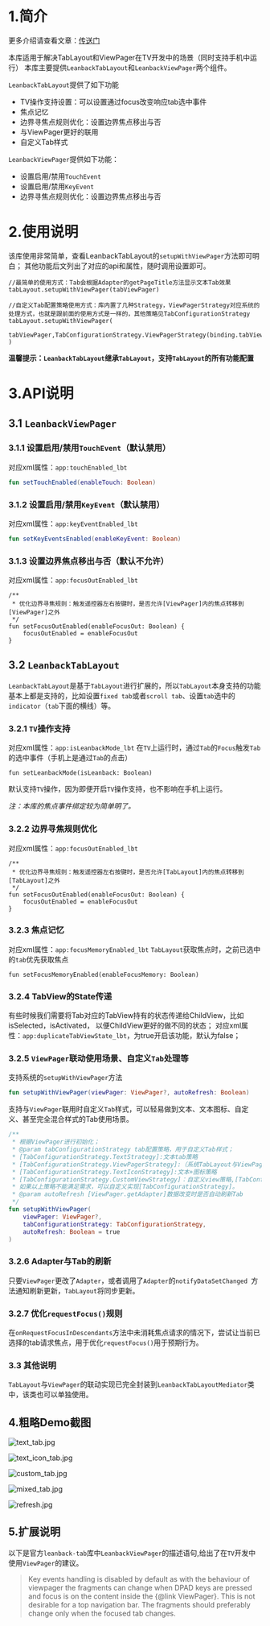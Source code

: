 # 1.简介
更多介绍请查看文章：[传送门](https://juejin.cn/post/7019107092334116872)

本库适用于解决TabLayout和ViewPager在TV开发中的场景（同时支持手机中运行）
本库主要提供`LeanbackTabLayout`和`LeanbackViewPager`两个组件。

`LeanbackTabLayout`提供了如下功能
- TV操作支持设置：可以设置通过focus改变响应tab选中事件
- 焦点记忆
- 边界寻焦点规则优化：设置边界焦点移出与否
- 与ViewPager更好的联用
- 自定义Tab样式

`LeanbackViewPager`提供如下功能：
- 设置启用/禁用`TouchEvent`
- 设置启用/禁用`KeyEvent`
- 边界寻焦点规则优化：设置边界焦点移出与否

# 2.使用说明
该库使用非常简单，查看LeanbackTabLayout的`setupWithViewPager`方法即可明白；
其他功能后文列出了对应的api和属性，随时调用设置即可。

```
//最简单的使用方式：Tab会根据Adapter的getPageTitle方法显示文本Tab效果
tabLayout.setupWithViewPager(tabViewPager)

//自定义Tab配置策略使用方式：库内置了几种Strategy，ViewPagerStrategy对应系统的处理方式，也就是跟前面的使用方式是一样的，其他策略见TabConfigurationStrategy
tabLayout.setupWithViewPager(
    tabViewPager,TabConfigurationStrategy.ViewPagerStrategy(binding.tabViewPager)
)

```

**温馨提示：`LeanbackTabLayout`继承`TabLayout`，支持`TabLayout`的所有功能配置**


# 3.API说明
## 3.1 `LeanbackViewPager`
### 3.1.1 设置启用/禁用`TouchEvent`（默认禁用）
对应xml属性：`app:touchEnabled_lbt`
```kotlin
fun setTouchEnabled(enableTouch: Boolean)
```
### 3.1.2 设置启用/禁用`KeyEvent`（默认禁用）
对应xml属性：`app:keyEventEnabled_lbt`
```kotlin
fun setKeyEventsEnabled(enableKeyEvent: Boolean)
```
### 3.1.3 设置边界焦点移出与否（默认不允许）
对应xml属性：`app:focusOutEnabled_lbt`
```
/**
 * 优化边界寻焦规则：触发遥控器左右按键时，是否允许[ViewPager]内的焦点转移到[ViewPager]之外
 */
fun setFocusOutEnabled(enableFocusOut: Boolean) {
    focusOutEnabled = enableFocusOut
}
```

## 3.2 `LeanbackTabLayout`
`LeanbackTabLayout`是基于`TabLayout`进行扩展的，所以`TabLayout`本身支持的功能基本上都是支持的，比如设置`fixed tab`或者`scroll tab`、设置`tab`选中的`indicator`（`tab`下面的横线）等。
### 3.2.1 `TV`操作支持
对应xml属性：`app:isLeanbackMode_lbt`
在`TV`上运行时，通过`Tab`的`Focus`触发`Tab`的选中事件（手机上是通过`Tab`的点击）
```
fun setLeanbackMode(isLeanback: Boolean)
```
默认支持`TV`操作，因为即便开启`TV`操作支持，也不影响在手机上运行。

*注：本库的焦点事件绑定较为简单明了。*

### 3.2.2 边界寻焦规则优化
对应xml属性：`app:focusOutEnabled_lbt`
```
/**
 * 优化边界寻焦规则：触发遥控器左右按键时，是否允许[TabLayout]内的焦点转移到[TabLayout]之外
 */
fun setFocusOutEnabled(enableFocusOut: Boolean) {
    focusOutEnabled = enableFocusOut
}
```

### 3.2.3 焦点记忆
对应xml属性：`app:focusMemoryEnabled_lbt`
`TabLayout`获取焦点时，之前已选中的`tab`优先获取焦点
```
fun setFocusMemoryEnabled(enableFocusMemory: Boolean)
```

### 3.2.4 TabView的State传递
有些时候我们需要将Tab对应的TabView持有的状态传递给ChildView，比如isSelected，isActivated，
以便ChildView更好的做不同的状态；
对应xml属性：`app:duplicateTabViewState_lbt`，为true开启该功能，默认为false；


### 3.2.5 `ViewPager`联动使用场景、自定义`Tab`处理等
支持系统的`setupWithViewPager`方法
```kotlin
fun setupWithViewPager(viewPager: ViewPager?, autoRefresh: Boolean)
```

支持与`ViewPager`联用时自定义`Tab`样式，可以轻易做到文本、文本图标、自定义、甚至完全混合样式的Tab使用场景。

```kotlin
/**
 * 根据ViewPager进行初始化；
 * @param tabConfigurationStrategy tab配置策略，用于自定义Tab样式；
 * [TabConfigurationStrategy.TextStrategy]:文本tab策略
 * [TabConfigurationStrategy.ViewPagerStrategy]:（系统TabLayout与ViewPager联用时的规则相似） 使用ViewPager的adapter提供的getPageTitle方法创建文本Tab策略
 * [TabConfigurationStrategy.TextIconStrategy]:文本+图标策略
 * [TabConfigurationStrategy.CustomViewStrategy]：自定义view策略,[TabConfigurationStrategy.CustomViewFactory]
 * 如果以上策略不能满足需求，可以自定义实现[TabConfigurationStrategy]。
 * @param autoRefresh [ViewPager.getAdapter]数据改变时是否自动刷新Tab
 */
fun setupWithViewPager(
    viewPager: ViewPager?,
    tabConfigurationStrategy: TabConfigurationStrategy,
    autoRefresh: Boolean = true
) 
```

### 3.2.6 Adapter与Tab的刷新
只要`ViewPager`更改了`Adapter`，或者调用了`Adapter`的`notifyDataSetChanged
`方法通知刷新更新，`TabLayout`将同步更新。

### 3.2.7 优化`requestFocus()`规则
在`onRequestFocusInDescendants`方法中未消耗焦点请求的情况下，尝试让当前已选择的tab请求焦点，用于优化`requestFocus()`用于预期行为。

### 3.3 其他说明
`TabLayout`与`ViewPager`的联动实现已完全封装到`LeanbackTabLayoutMediator`类中，该类也可以单独使用。

## 4.粗略Demo截图

![text_tab.jpg](https://p3-juejin.byteimg.com/tos-cn-i-k3u1fbpfcp/ac2bc736837c4005919aa00f7391f66f~tplv-k3u1fbpfcp-watermark.image?)

![text_icon_tab.jpg](https://p6-juejin.byteimg.com/tos-cn-i-k3u1fbpfcp/41e3c5d602fb4414920e4ee615375475~tplv-k3u1fbpfcp-watermark.image?)

![custom_tab.jpg](https://p3-juejin.byteimg.com/tos-cn-i-k3u1fbpfcp/9817bceb68014533be349bbb2971f7f6~tplv-k3u1fbpfcp-watermark.image?)

![mixed_tab.jpg](https://p9-juejin.byteimg.com/tos-cn-i-k3u1fbpfcp/fe844fc14acb41da94bf0830bae320af~tplv-k3u1fbpfcp-watermark.image?)


![refresh.jpg](https://p9-juejin.byteimg.com/tos-cn-i-k3u1fbpfcp/930579a65e4e4f1782836e66653f7654~tplv-k3u1fbpfcp-watermark.image?)

## 5.扩展说明

以下是官方`leanback-tab`库中`LeanbackViewPager`的描述语句,给出了在`TV`开发中使用`ViewPager`的建议。

>Key events handling is disabled by default as with the behaviour of viewpager the fragments can change when DPAD keys are pressed and focus is on the content inside the {@link ViewPager}.
>This is not desirable for a top navigation bar. The fragments should preferably change only when the focused tab changes.
